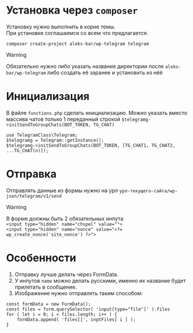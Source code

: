 # Установка через `composer`
Установку нужно выполнить в корне темы.<br>
При установке соглашаемся со всем что предлагается.
```
composer create-project aleks-bar/wp-telegram telegram
```
> [!WARNING]
> Обязательно нужно либо указать название директории после `aleks-bar/wp-telegram` либо создать её заранее и установить из нёё

# Инициализация

В файле `functions.php` сделать инициализацию. Можно указать вместо массива чатов только 1 переданный строкой `$telegramg->initSendToGroupChats(BOT_TOKEN, TG_CHAT)`
```
use TelegramClass\Telegram;
$telegramg = Telegram::getInstance();
$telegramg->initSendToGroupChats(BOT_TOKEN, [TG_CHAT1, TG_CHAT2, ...TG_CHAT(n)]);
```

# Отправка

Отправлять данные из формы нужно на урл `урл-текущего-сайта/wp-json/telegram/v1/send`
> [!WARNING]
> В форме должны быть 2 обязательных инпута <br>
> `<input type="hidden" name="chspel" value="">` <br>
> `<input type="hidden" name="nonce" value="<?= wp_create_nonce('site_nonce') ?>">`

# Особенности
1. Отправку лучше делать через FormData. <br>
2. У инпутов `name` можно делать русскими, именно их название будет прилетать в сообщение. <br>
3. Изображение нужно отправлять таким способом:
```
const formData = new FormData();
const files = form.querySelector( 'input[type="file"]' ).files
for ( let i = 0; i < files.length; i++ ) {
    formData.append( 'files[]', inptFiles[ i ] );
}
```


